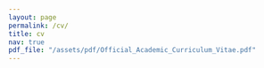```yaml
---
layout: page
permalink: /cv/
title: cv
nav: true
pdf_file: "/assets/pdf/Official_Academic_Curriculum_Vitae.pdf"
---
```


<!-- <iframe src="/assets/pdf/Official_Academic_Curriculum_Vitae.pdf" width="100%" height="200%"></iframe> -->

<div id="adobe-dc-view" style="width: 800px;"></div>
<script src="https://documentcloud.adobe.com/view-sdk/main.js"></script>
<script type="text/javascript">
	document.addEventListener("adobe_dc_view_sdk.ready", function(){ 
		var adobeDCView = new AdobeDC.View({clientId: "55cd88f1f8b849739db0fbedbda70040", divId: "adobe-dc-view"});
		adobeDCView.previewFile({
			content:{location: {url: "https://diegosempreboni.github.io/assets/pdf/Official_Academic_Curriculum_Vitae.pdf"}},
			metaData:{fileName: "Bodea Brochure.pdf"}
		}, {embedMode: "IN_LINE"});
	});
</script>